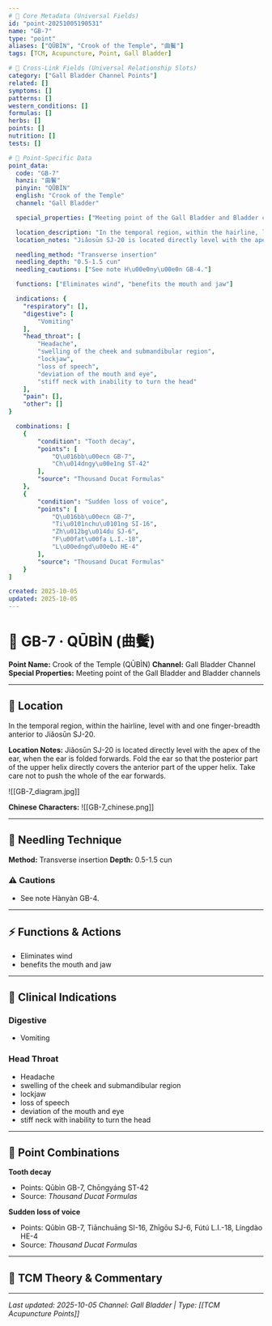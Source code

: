 ```yaml
---
# 🔹 Core Metadata (Universal Fields)
id: "point-20251005190531"
name: "GB-7"
type: "point"
aliases: ["QŪBÌN", "Crook of the Temple", "曲鬢"]
tags: [TCM, Acupuncture, Point, Gall Bladder]

# 🔹 Cross-Link Fields (Universal Relationship Slots)
category: ["Gall Bladder Channel Points"]
related: []
symptoms: []
patterns: []
western_conditions: []
formulas: []
herbs: []
points: []
nutrition: []
tests: []

# 🔹 Point-Specific Data
point_data:
  code: "GB-7"
  hanzi: "曲鬢"
  pinyin: "QŪBÌN"
  english: "Crook of the Temple"
  channel: "Gall Bladder"

  special_properties: ["Meeting point of the Gall Bladder and Bladder channels"]

  location_description: "In the temporal region, within the hairline, level with and one finger-breadth anterior to Jiǎosūn SJ-20."
  location_notes: "Jiǎosūn SJ-20 is located directly level with the apex of the ear, when the ear is folded forwards. Fold the ear so that the posterior part of the upper helix directly covers the anterior part of the upper helix. Take care not to push the whole of the ear forwards."

  needling_method: "Transverse insertion"
  needling_depth: "0.5-1.5 cun"
  needling_cautions: ["See note H\u00e0ny\u00e0n GB-4."]

  functions: ["Eliminates wind", "benefits the mouth and jaw"]

  indications: {
    "respiratory": [],
    "digestive": [
        "Vomiting"
    ],
    "head_throat": [
        "Headache",
        "swelling of the cheek and submandibular region",
        "lockjaw",
        "loss of speech",
        "deviation of the mouth and eye",
        "stiff neck with inability to turn the head"
    ],
    "pain": [],
    "other": []
}

  combinations: [
    {
        "condition": "Tooth decay",
        "points": [
            "Q\u016bb\u00ecn GB-7",
            "Ch\u014dngy\u00e1ng ST-42"
        ],
        "source": "Thousand Ducat Formulas"
    },
    {
        "condition": "Sudden loss of voice",
        "points": [
            "Q\u016bb\u00ecn GB-7",
            "Ti\u0101nchu\u0101ng SI-16",
            "Zh\u012bg\u014du SJ-6",
            "F\u00fat\u00fa L.I.-18",
            "L\u00edngd\u00e0o HE-4"
        ],
        "source": "Thousand Ducat Formulas"
    }
]

created: 2025-10-05
updated: 2025-10-05
---
```


# 📍 GB-7 · QŪBÌN (曲鬢)

**Point Name:** Crook of the Temple (QŪBÌN)
**Channel:** Gall Bladder Channel
**Special Properties:** Meeting point of the Gall Bladder and Bladder channels

---

## 📍 Location

In the temporal region, within the hairline, level with and one finger-breadth anterior to Jiǎosūn SJ-20.

**Location Notes:**
Jiǎosūn SJ-20 is located directly level with the apex of the ear, when the ear is folded forwards. Fold the ear so that the posterior part of the upper helix directly covers the anterior part of the upper helix. Take care not to push the whole of the ear forwards.

![[GB-7_diagram.jpg]]

**Chinese Characters:** ![[GB-7_chinese.png]]

---

## 🔧 Needling Technique

**Method:** Transverse insertion
**Depth:** 0.5-1.5 cun

### ⚠️ Cautions
- See note Hànyàn GB-4.

---

## ⚡ Functions & Actions
- Eliminates wind
- benefits the mouth and jaw

---

## 🎯 Clinical Indications

### Digestive
- Vomiting

### Head Throat
- Headache
- swelling of the cheek and submandibular region
- lockjaw
- loss of speech
- deviation of the mouth and eye
- stiff neck with inability to turn the head

---

## 🔗 Point Combinations

**Tooth decay**
- Points: Qūbìn GB-7, Chōngyáng ST-42
- Source: *Thousand Ducat Formulas*

**Sudden loss of voice**
- Points: Qūbìn GB-7, Tiānchuāng SI-16, Zhīgōu SJ-6, Fútú L.I.-18, Língdào HE-4
- Source: *Thousand Ducat Formulas*

---

## 🧬 TCM Theory & Commentary



---

*Last updated: 2025-10-05*
*Channel: Gall Bladder | Type: [[TCM Acupuncture Points]]*
